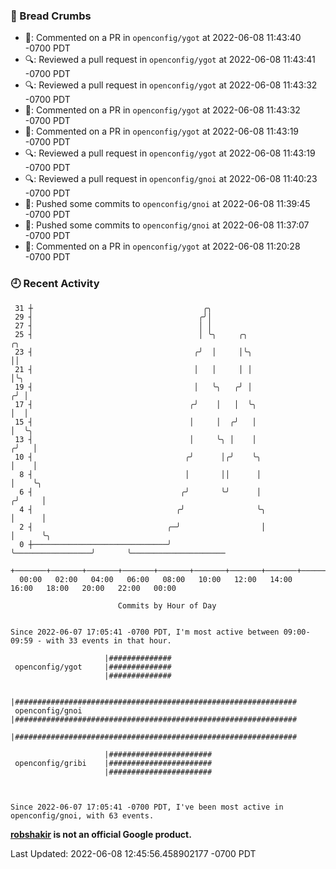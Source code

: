 ### 🍞 Bread Crumbs

 * 💬: Commented on a PR in  `openconfig/ygot` at 2022-06-08 11:43:40 -0700 PDT
 * 🔍: Reviewed a pull request in  `openconfig/ygot` at 2022-06-08 11:43:41 -0700 PDT
 * 🔍: Reviewed a pull request in  `openconfig/ygot` at 2022-06-08 11:43:32 -0700 PDT
 * 💬: Commented on a PR in  `openconfig/ygot` at 2022-06-08 11:43:32 -0700 PDT
 * 💬: Commented on a PR in  `openconfig/ygot` at 2022-06-08 11:43:19 -0700 PDT
 * 🔍: Reviewed a pull request in  `openconfig/ygot` at 2022-06-08 11:43:19 -0700 PDT
 * 🔍: Reviewed a pull request in  `openconfig/gnoi` at 2022-06-08 11:40:23 -0700 PDT
 * 🚢: Pushed some commits to `openconfig/gnoi` at 2022-06-08 11:39:45 -0700 PDT
 * 🚢: Pushed some commits to `openconfig/gnoi` at 2022-06-08 11:37:07 -0700 PDT
 * 💬: Commented on a PR in  `openconfig/ygot` at 2022-06-08 11:20:28 -0700 PDT

### 🕘 Recent Activity
```
 31 ┼                                      ╭╮
 29 ┤                                     ╭╯│
 27 ┤                                     │ │
 25 ┤                                     │ ╰╮     ╭╮                        ╭╮
 23 ┤                                    ╭╯  │     │╰╮                       ││
 21 ┤                                    │   │     │ │                       │╰╮
 19 ┤                                    │   ╰╮   ╭╯ │                      ╭╯ │
 17 ┤                                   ╭╯    │   │  ╰╮                     │  │
 15 ┤                                   │     │  ╭╯   │                     │  ╰╮
 13 ┤                                   │     ╰╮ │    │                    ╭╯   │
 10 ┤                                  ╭╯      │╭╯    ╰╮                   │    │
  8 ┤                                  │       ││      │                   │    ╰╮
  6 ┤                                 ╭╯       ╰╯      │                  ╭╯     │
  4 ┤                                ╭╯                ╰╮                 │      │
  2 ┤                              ╭─╯                  │                 │      ╰╮
  0 ┼──────────────────────────────╯                    ╰─────────────────╯       ╰─────────────────────
    +───────+───────+───────+───────+───────+───────+───────+───────+───────+───────+───────+───────+────
  00:00   02:00   04:00   06:00   08:00   10:00   12:00   14:00   16:00   18:00   20:00   22:00   00:00   

						Commits by Hour of Day


Since 2022-06-07 17:05:41 -0700 PDT, I'm most active between 09:00-09:59 - with 33 events in that hour.

```



```
                     |##############
 openconfig/ygot     |##############
                     |##############

                     |###############################################################
 openconfig/gnoi     |###############################################################
                     |###############################################################

                     |#######################
 openconfig/gribi    |#######################
                     |#######################



Since 2022-06-07 17:05:41 -0700 PDT, I've been most active in openconfig/gnoi, with 63 events.

```
**[robshakir](mailto:robjs@google.com) is not an official Google product.**  


Last Updated: 2022-06-08 12:45:56.458902177 -0700 PDT
